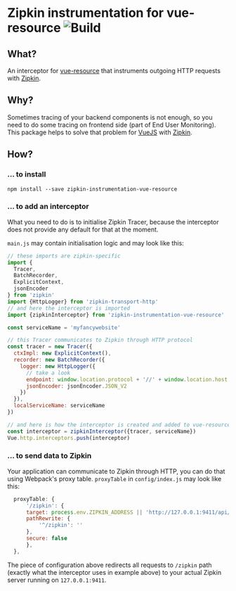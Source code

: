 # Zipkin instrumentation for vue-resource ![Build](https://travis-ci.org/elgris/zipkin-instrumentation-vue-resource.svg?branch=master)

## What? 

An interceptor for [vue-resource](https://github.com/pagekit/vue-resource) that instruments outgoing HTTP requests with [Zipkin](https://github.com/openzipkin/zipkin).

## Why?

Sometimes tracing of your backend components is not enough, so you need to do some tracing on frontend side (part of End User Monitoring). This package helps to solve that problem for [VueJS](https://vuejs.org/) with [Zipkin](https://github.com/openzipkin/zipkin).

## How?

### ... to install

```
npm install --save zipkin-instrumentation-vue-resource
```

### ... to add an interceptor
What you need to do is to initialise Zipkin Tracer, because the interceptor does not provide any default for that at the moment. 

`main.js` may contain initialisation logic and may look like this:

```js
// these imports are zipkin-specific
import {
  Tracer,
  BatchRecorder,
  ExplicitContext,
  jsonEncoder
} from 'zipkin'
import {HttpLogger} from 'zipkin-transport-http'
// and here the interceptor is imported
import {zipkinInterceptor} from 'zipkin-instrumentation-vue-resource'

const serviceName = 'myfancywebsite'

// this Tracer communicates to Zipkin through HTTP protocol
const tracer = new Tracer({
  ctxImpl: new ExplicitContext(),
  recorder: new BatchRecorder({
    logger: new HttpLogger({
      // take a look
      endpoint: window.location.protocol + '//' + window.location.host + '/zipkin',
      jsonEncoder: jsonEncoder.JSON_V2
    })
  }),
  localServiceName: serviceName
})

// and here is how the interceptor is created and added to vue-resource's chain
const interceptor = zipkinInterceptor({tracer, serviceName})
Vue.http.interceptors.push(interceptor)
```

### ... to send data to Zipkin

Your application can communicate to Zipkin through HTTP, you can do that using Webpack's proxy table. `proxyTable` in `config/index.js` may look like this:

```js
  proxyTable: {
      '/zipkin': {
      target: process.env.ZIPKIN_ADDRESS || 'http://127.0.0.1:9411/api/v2/spans',
      pathRewrite: {
          '^/zipkin': ''
      },
      secure: false
      },      
  },
```

The piece of configuration above redirects all requests to `/zipkin` path (exactly what the interceptor uses in example above) to your actual Zipkin server running on `127.0.0.1:9411`.
